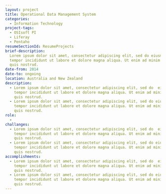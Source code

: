 ```yaml
---
layout: project
title: Operational Data Management System
categories:
  - Information Technology
project-tags:
  - OSIsoft PI
  - Liferay
  - Pentaho
resumeSectionId: ResumeProjects
brief-description:
  Lorem ipsum dolor sit amet, consectetur adipiscing elit, sed do eiusmod
  tempor incididunt ut labore et dolore magna aliqua. Ut enim ad minim veniam,
  quis nostrud.
date-from: 2014
date-to: ongoing
location: Australia and New Zealand
description:
  - Lorem ipsum dolor sit amet, consectetur adipiscing elit, sed do  eiusmod  
    tempor incididunt ut labore et dolore magna aliqua. Ut enim ad minim veniam,
    quis nostrud.
  - Lorem ipsum dolor sit amet, consectetur adipiscing elit, sed do eiusmod  
    tempor incididunt ut labore et dolore magna aliqua. Ut enim ad minim veniam,
    quis nostrud.
role:
  -
challanges:
  - Lorem ipsum dolor sit amet, consectetur adipiscing elit, sed do  eiusmod  
    tempor incididunt ut labore et dolore magna aliqua. Ut enim ad minim veniam,
    quis nostrud.
  - Lorem ipsum dolor sit amet, consectetur adipiscing elit, sed do eiusmod  
    tempor incididunt ut labore et dolore magna aliqua. Ut enim ad minim veniam,
    quis nostrud.
accomplishments:
  - Lorem ipsum dolor sit amet, consectetur adipiscing elit, sed do  eiusmod  
    tempor incididunt ut labore et dolore magna aliqua. Ut enim ad minim veniam,
    quis nostrud.
  - Lorem ipsum dolor sit amet, consectetur adipiscing elit, sed do eiusmod  
    tempor incididunt ut labore et dolore magna aliqua. Ut enim ad minim veniam,
    quis nostrud.    
---
```

